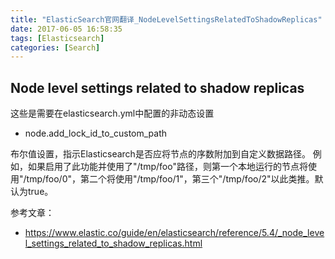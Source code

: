 ```yaml
---
title: "ElasticSearch官网翻译_NodeLevelSettingsRelatedToShadowReplicas"
date: 2017-06-05 16:58:35
tags: [Elasticsearch]
categories: [Search]
---
```


## Node level settings related to shadow replicas

这些是需要在elasticsearch.yml中配置的非动态设置

- node.add_lock_id_to_custom_path

布尔值设置，指示Elasticsearch是否应将节点的序数附加到自定义数据路径。 例如，如果启用了此功能并使用了"/tmp/foo"路径，则第一个本地运行的节点将使用"/tmp/foo/0"，第二个将使用"/tmp/foo/1"，第三个"/tmp/foo/2"以此类推。默认为true。

参考文章：

- https://www.elastic.co/guide/en/elasticsearch/reference/5.4/_node_level_settings_related_to_shadow_replicas.html
